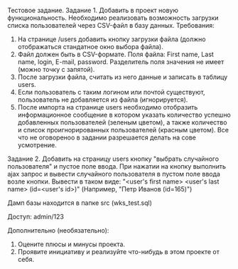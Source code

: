 Тестовое задание.
Задание 1.
Добавить в проект новую функциональность. Необходимо реализовать возможность загрузки списка пользователей через CSV-файл в базу данных.
Требования:
1) На странице /users добавить кнопку загрузки файла (должно отображаться стандатное окно выбора файла).
2) Файл должен быть в CSV-формате. Поля файла: First name, Last name, login, E-mail, password. Разделитель поля значения не имеет (можно точку с запятой).
3) После загрузки файла, считать из него данные и записать в таблицу users.
4) Если пользователь с таким логином или почтой существуют, пользователь не добавляется из файла (игнорируется).
5) После импорта на странице users необходимо отобразить информационное сообщение в котором указать количество успешно добавленных пользователей (зеленым цветом), а также количество и список проигнорированных пользователей (красным цветом).
Все что не оговореноо в задании разрешается делать на сове усмотрение.

Задание 2.
Добавить на страницу users кнопку "выбрать случайного пользователя" и пустое поле ввода.
При нажатии на кнопку выполнить ajax запрос и вывести случайного пользователя в пустом поле ввода возле кнопки.
Вывести в таком виде: "<user's first name> <user's last name> (id=<user's id>)" (Например, "Петр Иванов (id=165)")

Дамп базы находится в папке src (wks_test.sql)

Доступ:
admin/123

Дополнительно (необязательно):
1) Оцените плюсы и минусы проекта.
2) Проявите инициативу и реализуйте что-нибудь в этом проекте от себя.